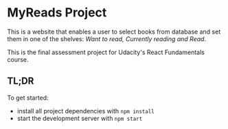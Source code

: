 # MyReads Project

This is a website that enables a user to select books from database and set them in one of the shelves: _Want to read, Currently reading and Read_.

This is the final assessment project for Udacity's React Fundamentals course.

## TL;DR

To get started:

- install all project dependencies with `npm install`
- start the development server with `npm start`
